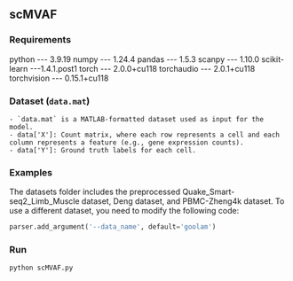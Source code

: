 ## scMVAF

### Requirements

python \--- 3.9.19
numpy \--- 1.24.4
pandas \--- 1.5.3
scanpy \--- 1.10.0
scikit-learn ---1.4.1.post1
torch \--- 2.0.0+cu118
torchaudio \--- 2.0.1+cu118
torchvision \--- 0.15.1+cu118

### Dataset (`data.mat`)

```
- `data.mat` is a MATLAB-formatted dataset used as input for the model.
- data['X']: Count matrix, where each row represents a cell and each column represents a feature (e.g., gene expression counts).
- data['Y']: Ground truth labels for each cell.
```

### Examples

The datasets folder includes the preprocessed Quake_Smart-seq2_Limb_Muscle dataset, Deng dataset, and PBMC-Zheng4k dataset. To use a different dataset, you need to modify the following code:

```python
parser.add_argument('--data_name', default='goolam')
```

### Run

```
python scMVAF.py
```

